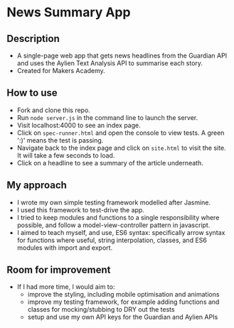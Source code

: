 # News Summary App

## Description

* A single-page web app that gets news headlines from the Guardian API and uses the Aylien Text Analysis API to summarise each story.
* Created for Makers Academy.

## How to use

* Fork and clone this repo.
* Run `node server.js` in the command line to launch the server.
* Visit localhost:4000 to see an index page.
* Click on `spec-runner.html` and open the console to view tests. A green ':)' means the test is passing.
* Navigate back to the index page and click on `site.html` to visit the site. It will take a few seconds to load.
* Click on a headline to see a summary of the article underneath.

## My approach

* I wrote my own simple testing framework modelled after Jasmine.
* I used this framework to test-drive the app.
* I tried to keep modules and functions to a single responsibility where possible, and follow a model-view-controller pattern in javascript.
* I aimed to teach myself, and use, ES6 syntax: specifically arrow syntax for functions where useful, string interpolation, classes, and ES6 modules with import and export.

## Room for improvement

* If I had more time, I would aim to:
  - improve the styling, including mobile optimisation and animations
  - improve my testing framework, for example adding functions and classes for mocking/stubbing to DRY out the tests
  - setup and use my own API keys for the Guardian and Aylien APIs
